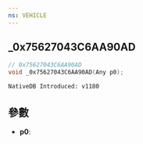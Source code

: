```yaml
---
ns: VEHICLE
---
```

## _0x75627043C6AA90AD

```c
// 0x75627043C6AA90AD
void _0x75627043C6AA90AD(Any p0);
```

```
NativeDB Introduced: v1180
```

## 參數
* **p0**:
